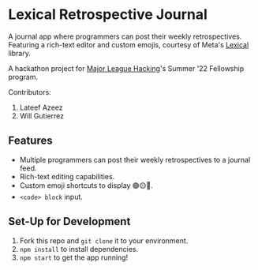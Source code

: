 # Lexical Retrospective Journal

A journal app where programmers can post their weekly retrospectives. Featuring a rich-text editor and custom emojis, courtesy of Meta's [Lexical](https://github.com/facebook/lexical/) library.

A hackathon project for [Major League Hacking](https://mlh.io/)'s Summer '22 Fellowship program.

Contributors:
1. Lateef Azeez
2. Will Gutierrez 

## Features

- Multiple programmers can post their weekly retrospectives to a journal feed.
- Rich-text editing capabilities.
- Custom emoji shortcuts to display 🟢🟡🔴.
- `<code> block` input.

## Set-Up for Development

1. Fork this repo and `git clone` it to your environment.
2. `npm install` to install dependencies.
3. `npm start` to get the app running!
